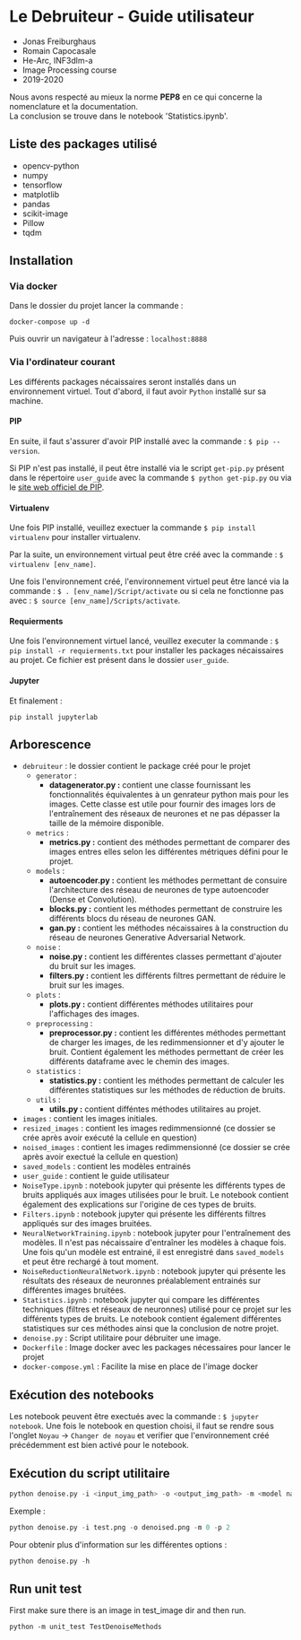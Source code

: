 # Le Debruiteur - Guide utilisateur

* Jonas Freiburghaus
* Romain Capocasale
* He-Arc, INF3dlm-a
* Image Processing course
* 2019-2020

Nous avons respecté au mieux la norme **PEP8** en ce qui concerne la nomenclature et la documentation.  
La conclusion se trouve dans le notebook 'Statistics.ipynb'.

## Liste des packages utilisé

* opencv-python
* numpy
* tensorflow
* matplotlib
* pandas
* scikit-image
* Pillow
* tqdm

## Installation

### Via docker

Dans le dossier du projet lancer la commande :

```
docker-compose up -d
```

Puis ouvrir un navigateur à l'adresse : `localhost:8888`

### Via l'ordinateur courant

Les différents packages nécaissaires seront installés dans un environnement virtuel. Tout d'abord, il faut avoir ``Python`` installé sur sa machine.

#### PIP

En suite, il faut s'assurer d'avoir PIP installé avec la commande : ```$ pip --version```.

Si PIP n'est pas installé, il peut être installé via le script ``get-pip.py`` présent dans le répertoire ``user_guide`` avec la commande ```$ python get-pip.py``` ou via le [site web officiel de PIP](https://pip.pypa.io/en/stable/installing/).

#### Virtualenv

Une fois PIP installé, veuillez exectuer la commande ```$ pip install virtualenv``` pour installer virtualenv.

Par la suite, un environnement virtual peut être créé avec la commande : ```$ virtualenv [env_name]```.

Une fois l'environnement créé, l'environnement virtuel peut être lancé via la commande : ```$ . [env_name]/Script/activate``` ou si cela ne fonctionne pas avec : ```$ source [env_name]/Scripts/activate```.

#### Requierments

Une fois l'environnement virtuel lancé, veuillez executer la commande : ```$ pip install -r requierments.txt``` pour installer les packages nécaissaires au projet. Ce fichier est présent dans le dossier ``user_guide``.

#### Jupyter

Et finalement : 

```
pip install jupyterlab
```

## Arborescence

* ``debruiteur`` : le dossier contient le package créé pour le projet
  * ``generator`` :
    * **datagenerator.py :** contient une classe fournissant les fonctionnalités équivalentes à un genrateur python mais pour les images. Cette classe est utile pour fournir des images lors de l'entraînement des réseaux de neurones et ne pas dépasser la taille de la mémoire disponible.  
  * ``metrics`` :
    * **metrics.py :** contient des méthodes permettant de comparer des images entres elles selon les différentes métriques défini pour le projet.
  * ``models`` :
    * **autoencoder.py :** contient les méthodes permettant de consuire l'architecture des réseau de neurones de type autoencoder (Dense et Convolution).
    * **blocks.py :** contient les méthodes permettant de construire les différents blocs du réseau de neurones GAN.
    * **gan.py :** contient les méthodes nécaissaires à la construction du réseau de neurones Generative Adversarial Network.
  * ``noise`` :
    * **noise.py :** contient les différentes classes permettant d'ajouter du bruit sur les images.
    * **filters.py :** contient les différents filtres permettant de réduire le bruit sur les images.
  * ``plots`` :
    * **plots.py :** contient différentes méthodes utilitaires pour l'affichages des images.
  * ``preprocessing`` :
    * **preprocessor.py :** contient les différentes méthodes permettant de charger les images, de les redimmensionner et d'y ajouter le bruit. Contient également les méthodes permettant de créer les différents dataframe avec le chemin des images.
  * ``statistics`` :
    * **statistics.py :** contient les méthodes permettant de calculer les différentes statistiques sur les méthodes de réduction de bruits.
  * ``utils`` :
    * **utils.py :** contient difféntes méthodes utilitaires au projet.
* ``images`` : contient les images initiales.
* ``resized_images`` : contient les images redimmensionné (ce dossier se crée après avoir exécuté la cellule en question)
* ``noised_images`` : contient les images redimmensionné (ce dossier se crée après avoir exectué la cellule en question)
* ``saved_models`` : contient les modèles entrainés
* ``user_guide`` : contient le guide utilisateur
* ``NoiseType.ipynb`` : notebook jupyter qui présente les différents types de bruits appliqués aux images utilisées pour le bruit. Le notebook contient également des explications sur l'origine de ces types de bruits.
* ``Filters.ipynb`` : notebook jupyter qui présente les différents filtres appliqués sur des images bruitées.
* ``NeuralNetworkTraining.ipynb`` : notebook jupyter pour l'entraînement des modèles. Il n'est pas nécaissaire d'entraîner les modèles à chaque fois. Une fois qu'un modèle est entrainé, il est enregistré dans ``saved_models`` et peut être rechargé à tout moment.
* ``NoiseReductionNeuralNetwork.ipynb`` : notebook jupyter qui présente les résultats des réseaux de neuronnes préalablement entrainés sur différentes images bruitées.
* ``Statistics.ipynb`` : notebook jupyter qui compare les différentes techniques (filtres et réseaux de neuronnes) utilisé pour ce projet sur les différents types de bruits. Le notebook contient également différentes statistiques sur ces méthodes ainsi que la conclusion de notre projet.
* ``denoise.py`` : Script utilitaire pour débruiter une image.
* ``Dockerfile`` : Image docker avec les packages nécessaires pour lancer le projet
* ``docker-compose.yml`` : Facilite la mise en place de l'image docker

## Exécution des notebooks

Les notebook peuvent être exectués avec la commande : ```$ jupyter notebook```. Une fois le notebook en question choisi, il faut se rendre sous l'onglet ``Noyau`` -> ``Changer de noyau`` et verifier que l'environnement créé précédemment est bien activé pour le notebook.

## Exécution du script utilitaire

```py
python denoise.py -i <input_img_path> -o <output_img_path> -m <model name> -p <post processing filter>
```

Exemple :

```py
python denoise.py -i test.png -o denoised.png -m 0 -p 2
```

Pour obtenir plus d'information sur les différentes options :

```py
python denoise.py -h
```

## Run unit test

First make sure there is an image in test_image dir and then run.

```
python -m unit_test TestDenoiseMethods
```
